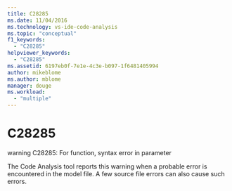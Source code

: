 ```yaml
---
title: C28285
ms.date: 11/04/2016
ms.technology: vs-ide-code-analysis
ms.topic: "conceptual"
f1_keywords:
  - "C28285"
helpviewer_keywords:
  - "C28285"
ms.assetid: 6197eb0f-7e1e-4c3e-b097-1f6481405994
author: mikeblome
ms.author: mblome
manager: douge
ms.workload:
  - "multiple"
---
```

# C28285
warning C28285: For function, syntax error in parameter

 The Code Analysis tool reports this warning when a probable error is encountered in the model file. A few source file errors can also cause such errors.